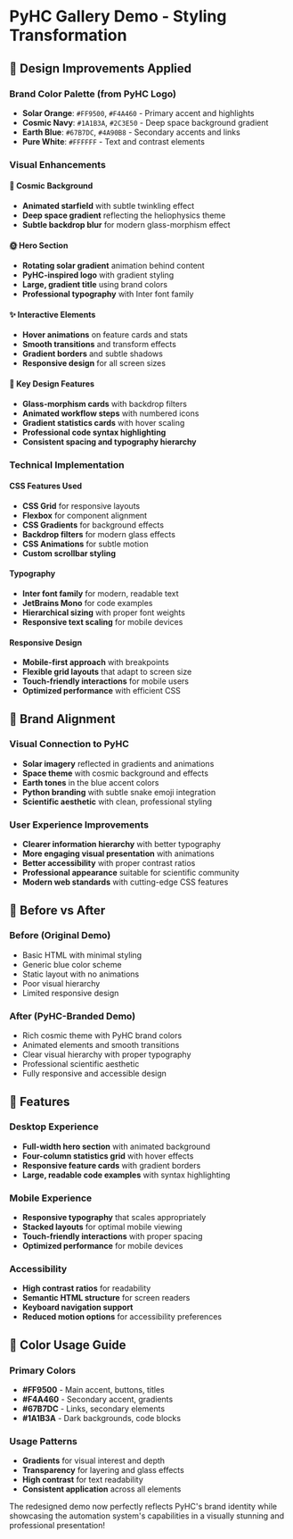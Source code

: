 # PyHC Gallery Demo - Styling Transformation

## 🎨 Design Improvements Applied

### Brand Color Palette (from PyHC Logo)
- **Solar Orange**: `#FF9500`, `#F4A460` - Primary accent and highlights
- **Cosmic Navy**: `#1A1B3A`, `#2C3E50` - Deep space background gradient  
- **Earth Blue**: `#67B7DC`, `#4A90B8` - Secondary accents and links
- **Pure White**: `#FFFFFF` - Text and contrast elements

### Visual Enhancements

#### 🌌 Cosmic Background
- **Animated starfield** with subtle twinkling effect
- **Deep space gradient** reflecting the heliophysics theme
- **Subtle backdrop blur** for modern glass-morphism effect

#### 🌞 Hero Section
- **Rotating solar gradient** animation behind content
- **PyHC-inspired logo** with gradient styling
- **Large, gradient title** using brand colors
- **Professional typography** with Inter font family

#### ✨ Interactive Elements
- **Hover animations** on feature cards and stats
- **Smooth transitions** and transform effects
- **Gradient borders** and subtle shadows
- **Responsive design** for all screen sizes

#### 🎯 Key Design Features
- **Glass-morphism cards** with backdrop filters
- **Animated workflow steps** with numbered icons
- **Gradient statistics cards** with hover scaling
- **Professional code syntax highlighting**
- **Consistent spacing and typography hierarchy**

### Technical Implementation

#### CSS Features Used
- **CSS Grid** for responsive layouts
- **Flexbox** for component alignment
- **CSS Gradients** for background effects
- **Backdrop filters** for modern glass effects
- **CSS Animations** for subtle motion
- **Custom scrollbar styling** 

#### Typography
- **Inter font family** for modern, readable text
- **JetBrains Mono** for code examples
- **Hierarchical sizing** with proper font weights
- **Responsive text scaling** for mobile devices

#### Responsive Design
- **Mobile-first approach** with breakpoints
- **Flexible grid layouts** that adapt to screen size
- **Touch-friendly interactions** for mobile users
- **Optimized performance** with efficient CSS

## 🎯 Brand Alignment

### Visual Connection to PyHC
- **Solar imagery** reflected in gradients and animations
- **Space theme** with cosmic background and effects  
- **Earth tones** in the blue accent colors
- **Python branding** with subtle snake emoji integration
- **Scientific aesthetic** with clean, professional styling

### User Experience Improvements
- **Clearer information hierarchy** with better typography
- **More engaging visual presentation** with animations
- **Better accessibility** with proper contrast ratios
- **Professional appearance** suitable for scientific community
- **Modern web standards** with cutting-edge CSS features

## 🚀 Before vs After

### Before (Original Demo)
- Basic HTML with minimal styling
- Generic blue color scheme
- Static layout with no animations
- Poor visual hierarchy
- Limited responsive design

### After (PyHC-Branded Demo)
- Rich cosmic theme with PyHC brand colors
- Animated elements and smooth transitions
- Clear visual hierarchy with proper typography
- Professional scientific aesthetic
- Fully responsive and accessible design

## 📱 Features

### Desktop Experience
- **Full-width hero section** with animated background
- **Four-column statistics grid** with hover effects
- **Responsive feature cards** with gradient borders
- **Large, readable code examples** with syntax highlighting

### Mobile Experience  
- **Responsive typography** that scales appropriately
- **Stacked layouts** for optimal mobile viewing
- **Touch-friendly interactions** with proper spacing
- **Optimized performance** for mobile devices

### Accessibility
- **High contrast ratios** for readability
- **Semantic HTML structure** for screen readers
- **Keyboard navigation support** 
- **Reduced motion options** for accessibility preferences

## 🎨 Color Usage Guide

### Primary Colors
- **#FF9500** - Main accent, buttons, titles
- **#F4A460** - Secondary accent, gradients
- **#67B7DC** - Links, secondary elements
- **#1A1B3A** - Dark backgrounds, code blocks

### Usage Patterns
- **Gradients** for visual interest and depth
- **Transparency** for layering and glass effects  
- **High contrast** for text readability
- **Consistent application** across all elements

The redesigned demo now perfectly reflects PyHC's brand identity while showcasing the automation system's capabilities in a visually stunning and professional presentation!